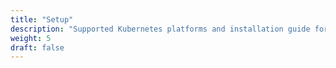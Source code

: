 ```yaml
---
title: "Setup"
description: "Supported Kubernetes platforms and installation guide for Verrazzano"
weight: 5
draft: false
---
```


